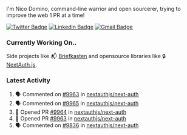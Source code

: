 
I'm Nico Domino, command-line warrior and open sourcerer, trying to improve the web 1 PR at a time!

[![Twitter Badge](https://img.shields.io/badge/-@ndom91-1ca0f1?style=flat-square&labelColor=1ca0f1&logo=twitter&logoColor=white&link=https://twitter.com/ndom91)](https://twitter.com/ndom91) [![Linkedin Badge](https://img.shields.io/badge/-ndom91-blue?style=flat-square&logo=Linkedin&logoColor=white&link=https://www.linkedin.com/in/ndom91/)](https://www.linkedin.com/in/ndom91/) [![Gmail Badge](https://img.shields.io/badge/-yo@ndo.dev-c14438?style=flat-square&logo=mail.ru&logoColor=white&link=mailto:yo@ndo.dev)](mailto:yo@ndo.dev)

### Currently Working On..

Side projects like 📬 [Briefkasten](https://briefkastenhq.com) and opensource libraries like 🔒 [NextAuth.js](https://github.com/nextauthjs/next-auth).

<!--START_SECTION_PROFILE_VIEWS:readme-info-->
<!--END_SECTION_PROFILE_VIEWS:readme-info-->

<!--START_SECTION_DAILY_COMMIT:readme-info-->
<!--END_SECTION_DAILY_COMMIT:readme-info-->

<!--START_SECTION_WEEKLY_COMMIT:readme-info-->
<!--END_SECTION_WEEKLY_COMMIT:readme-info-->

### Latest Activity

<!--START_SECTION:activity-->
1. 🗣 Commented on [#9963](https://github.com/nextauthjs/next-auth/pull/9963#issuecomment-1934640487) in [nextauthjs/next-auth](https://github.com/nextauthjs/next-auth)
2. 🗣 Commented on [#9965](https://github.com/nextauthjs/next-auth/pull/9965#issuecomment-1934611359) in [nextauthjs/next-auth](https://github.com/nextauthjs/next-auth)
3. 💪 Opened PR [#9964](https://github.com/nextauthjs/next-auth/pull/9964) in [nextauthjs/next-auth](https://github.com/nextauthjs/next-auth)
4. 💪 Opened PR [#9963](https://github.com/nextauthjs/next-auth/pull/9963) in [nextauthjs/next-auth](https://github.com/nextauthjs/next-auth)
5. 🗣 Commented on [#9836](https://github.com/nextauthjs/next-auth/issues/9836#issuecomment-1934309666) in [nextauthjs/next-auth](https://github.com/nextauthjs/next-auth)
<!--END_SECTION:activity-->
